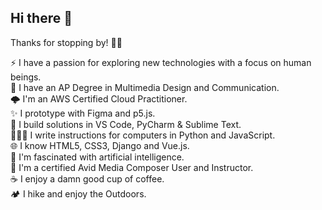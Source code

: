 ## Hi there 👋

Thanks for stopping by! 👨‍🚀

⚡ I have a passion for exploring new technologies with a focus on human beings.\
🖖 I have an AP Degree in Multimedia Design and Communication.\
🌩️ I'm an AWS Certified Cloud Practitioner.\
✨ I prototype with Figma and p5.js.\
🧰 I build solutions in VS Code, PyCharm & Sublime Text.\
👨🏻‍💻 I write instructions for computers in Python and JavaScript.\
🌐 I know HTML5, CSS3, Django and Vue.js.\
🐼 I'm fascinated with artificial intelligence.\
🎥 I'm a certified Avid Media Composer User and Instructor.\
☕️ I enjoy a damn good cup of coffee.\
🏕️ I hike and enjoy the Outdoors.

<!--
**smogelmose/smogelmose** is a ✨ _special_ ✨ repository because its `README.md` (this file) appears on your GitHub profile.

Here are some ideas to get you started:

- 🔭 I’m currently working on ...
- 🌱 I’m currently learning ...
- 👯 I’m looking to collaborate on ...
- 🤔 I’m looking for help with ...
- 💬 Ask me about ...
- 📫 How to reach me: ...
- 😄 Pronouns: ...
- ⚡ Fun fact: ...
-->
